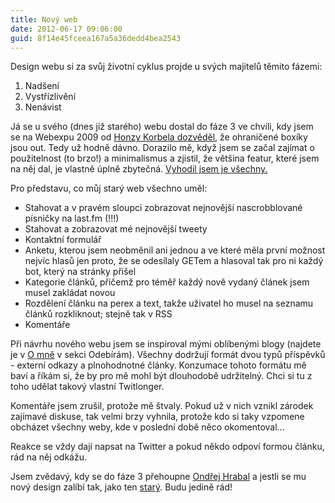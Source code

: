 ```yaml
---
title: Nový web
date: 2012-06-17 09:06:00
guid: 8f14e45fceea167a5a36dedd4bea2543
---
```


Design webu si za svůj životní cyklus projde u svých majitelů těmito fázemi:

1. Nadšení
2. Vystřízlivění
3. Nenávist

Já se u svého (dnes již starého) webu dostal do fáze 3 ve chvíli, kdy jsem se na Webexpu 2009 od [Honzy Korbela dozvěděl](http://jankorbel.cz/webexpo09/), že ohraničené boxíky jsou out. Tedy už hodně dávno. Dorazilo mě, když jsem se začal zajímat o použitelnost (to brzo!) a minimalismus a zjistil, že většina featur, které jsem na něj dal, je vlastně úplně zbytečná. [Vyhodil jsem je všechny.](http://www.bugemos.com/?q=node/276)

Pro představu, co můj starý web všechno uměl:

- Stahovat a v pravém sloupci zobrazovat nejnovější nascrobblované písničky na last.fm (!!!)
- Stahovat a zobrazovat mé nejnovější tweety
- Kontaktní formulář
- Anketu, kterou jsem neobměnil ani jednou a ve které měla první možnost nejvíc hlasů jen proto, že se odesílaly GETem a hlasoval tak pro ni každý bot, který na stránky přišel
- Kategorie článků, přičemž pro téměř každý nově vydaný článek jsem musel zakládat novou
- Rozdělení článku na perex a text, takže uživatel ho musel na seznamu článků rozkliknout; stejně tak v RSS
- Komentáře

Při návrhu nového webu jsem se inspiroval mými oblíbenými blogy (najdete je v [O mně](/o-mne) v sekci Odebírám). Všechny dodržují formát dvou typů příspěvků - externí odkazy a plnohodnotné články. Konzumace tohoto formátu mě baví a říkám si, že by pro mě mohl být dlouhodobě udržitelný. Chci si tu z toho udělat takový vlastní Twitlonger.

Komentáře jsem zrušil, protože mě štvaly. Pokud už v nich vznikl zárodek zajímavé diskuse, tak velmi brzy vyhnila, protože kdo si taky vzpomene obcházet všechny weby, kde v poslední době něco okomentoval...

Reakce se vždy dají napsat na Twitter a pokud někdo odpoví formou článku, rád na něj odkážu.

Jsem zvědavý, kdy se do fáze 3 přehoupne [Ondřej Hrabal](http://www.ondrej-hrabal.eu/) a jestli se mu nový design zalíbí tak, jako ten [starý](/images/old.png). Budu jedině rád!
